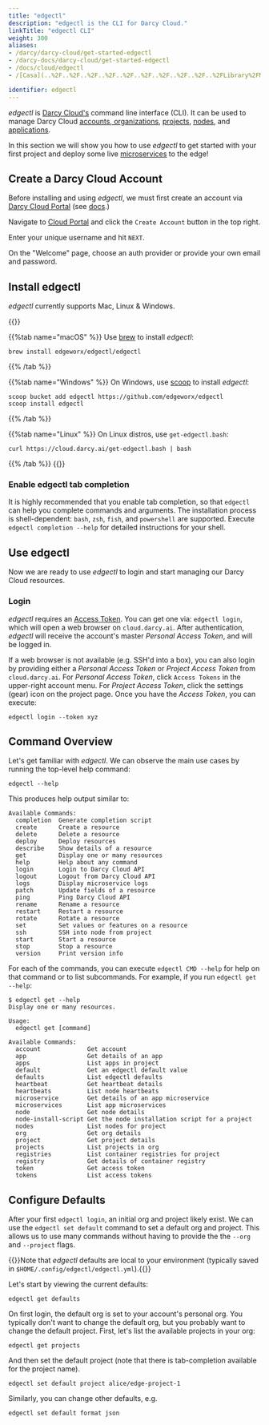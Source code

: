 ```yaml
---
title: "edgectl"
description: "edgectl is the CLI for Darcy Cloud."
linkTitle: "edgectl CLI"
weight: 300
aliases:
- /darcy/darcy-cloud/get-started-edgectl
- /darcy-docs/darcy-cloud/get-started-edgectl
- /docs/cloud/edgectl
- /[Casa](..%2F..%2F..%2F..%2F..%2F..%2F..%2F..%2F..%2F..%2FLibrary%2FMobile%20Documents%2Fcom%7Eapple%7ECloudDocs%2Fndata%2FPersonal%2FCasa)docs/cloud/start-edgectl

identifier: edgectl
---
```

_edgectl_ is [Darcy Cloud's](../cloud/start-portal.md) command line interface (CLI). It can be used to manage Darcy
Cloud
[accounts, organizations,](../more/terminology#account--org) [projects](../more/terminology#project), [nodes](../cloud/adding-nodes/_index.md),
and [applications](../more/terminology#application).

In this section we will show you how to use _edgectl_ to get started with your first project and
deploy some live [microservices](../apps/microservices.md) to the edge!

## Create a Darcy Cloud Account

Before installing and using _edgectl_, we must first create an account
via [Darcy Cloud Portal](https://cloud.darcy.ai) (see [docs](/docs/cloud/start-portal).)

Navigate to [Cloud Portal](https://cloud.darcy.ai) and click the `Create Account` button in the top
right.

Enter your unique username and hit `NEXT`.

On the "Welcome" page, choose an auth provider or provide your own email and password.

## Install edgectl

_edgectl_ currently supports Mac, Linux & Windows.

{{<tabs name="platform" >}}

{{%tab name="macOS" %}}
Use [brew](https://brew.sh) to install _edgectl_:

```shell
brew install edgeworx/edgectl/edgectl
```

{{% /tab %}}

{{%tab name="Windows" %}}
On Windows, use [scoop](https://scoop.sh) to install _edgectl_:

```shell
scoop bucket add edgectl https://github.com/edgeworx/edgectl
scoop install edgectl
```

{{% /tab %}}

{{%tab name="Linux" %}}
On Linux distros, use `get-edgectl.bash`:

```shell
curl https://cloud.darcy.ai/get-edgectl.bash | bash
```

{{% /tab %}}
{{</tabs>}}

### Enable edgectl tab completion

It is highly recommended that you enable tab completion, so that `edgectl` can help you complete
commands and arguments. The installation process is shell-dependent: `bash`, `zsh`, `fish`,
and `powershell` are supported. Execute `edgectl completion --help` for detailed instructions for
your shell.

## Use edgectl

Now we are ready to use _edgectl_ to login and start managing our Darcy Cloud resources.

### Login

_edgectl_ requires an [Access Token](/docs/cloud/access-tokens/). You can get one
via: `edgectl login`, which will open a web browser on `cloud.darcy.ai`. After authentication,
_edgectl_ will receive the account's master _Personal Access Token_, and will be logged in.

If a web browser is not available (e.g. SSH'd into a box), you can also login by providing either
a _Personal Access Token_ or _Project Access Token_ from `cloud.darcy.ai`. For _Personal Access
Token_, click `Access Tokens` in the upper-right account menu. For _Project Access Token_, click the
settings (gear) icon on the project page. Once you have the _Access Token_, you can execute:

```shell
edgectl login --token xyz
```

## Command Overview

Let's get familiar with _edgectl_. We can observe the main use cases by running the top-level help
command:

```shell
edgectl --help
```

This produces help output similar to:

```text
Available Commands:
  completion  Generate completion script
  create      Create a resource
  delete      Delete a resource
  deploy      Deploy resources
  describe    Show details of a resource
  get         Display one or many resources
  help        Help about any command
  login       Login to Darcy Cloud API
  logout      Logout from Darcy Cloud API
  logs        Display microservice logs
  patch       Update fields of a resource
  ping        Ping Darcy Cloud API
  rename      Rename a resource
  restart     Restart a resource
  rotate      Rotate a resource
  set         Set values or features on a resource
  ssh         SSH into node from project
  start       Start a resource
  stop        Stop a resource
  version     Print version info
```

For each of the commands, you can execute `edgectl CMD --help` for help on that command or to list
subcommands. For example, if you run `edgectl get --help`:

```text
$ edgectl get --help
Display one or many resources.

Usage:
  edgectl get [command]

Available Commands:
  account             Get account
  app                 Get details of an app
  apps                List apps in project
  default             Get an edgectl default value
  defaults            List edgectl defaults
  heartbeat           Get heartbeat details
  heartbeats          List node heartbeats
  microservice        Get details of an app microservice
  microservices       List app microservices
  node                Get node details
  node-install-script Get the node installation script for a project
  nodes               List nodes for project
  org                 Get org details
  project             Get project details
  projects            List projects in org
  registries          List container registries for project
  registry            Get details of container registry
  token               Get access token
  tokens              List access tokens
```

## Configure Defaults

After your first `edgectl login`, an initial org and project likely exist. We can use
the `edgectl set default` command to set a default org and project. This allows us to use many
commands without having to provide the the `--org` and `--project` flags.

{{<info>}}Note that _edgectl_ defaults are local to your environment (typically saved
in `$HOME/.config/edgectl/edgectl.yml`).{{</info>}}

Let's start by viewing the current defaults:

```text
edgectl get defaults
```

On first login, the default org is set to your account's personal org. You typically don't want to
change the default org, but you probably want to change the default project. First, let's list the
available projects in your org:

```text
edgectl get projects
```

And then set the default project (note that there is tab-completion available for the project name).

```text
edgectl set default project alice/edge-project-1
```

Similarly, you can change other defaults, e.g.

```text
edgectl set default format json
```
